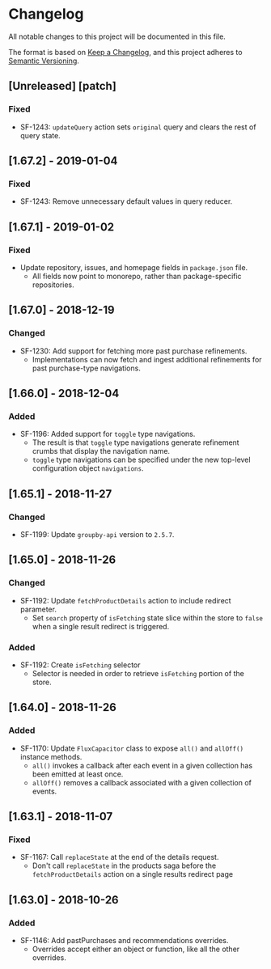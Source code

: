 # Changelog
All notable changes to this project will be documented in this file.

The format is based on [Keep a Changelog](https://keepachangelog.com/en/1.0.0/),
and this project adheres to [Semantic Versioning](https://semver.org/spec/v2.0.0.html).

## [Unreleased] [patch]
### Fixed
- SF-1243: `updateQuery` action sets `original` query and clears the rest of query state.

## [1.67.2] - 2019-01-04
### Fixed
- SF-1243: Remove unnecessary default values in query reducer.

## [1.67.1] - 2019-01-02
### Fixed
- Update repository, issues, and homepage fields in `package.json` file.
  - All fields now point to monorepo, rather than package-specific repositories.

## [1.67.0] - 2018-12-19
### Changed
- SF-1230: Add support for fetching more past purchase refinements.
  - Implementations can now fetch and ingest additional refinements for past purchase-type navigations.

## [1.66.0] - 2018-12-04
### Added
- SF-1196: Added support for `toggle` type navigations.
  - The result is that `toggle` type navigations generate refinement crumbs that display the navigation name.
  - `toggle` type navigations can be specified under the new top-level configuration object `navigations`.

## [1.65.1] - 2018-11-27
### Changed
- SF-1199: Update `groupby-api` version to `2.5.7`.

## [1.65.0] - 2018-11-26
### Changed
- SF-1192: Update `fetchProductDetails` action to include redirect parameter.
  - Set `search` property of `isFetching` state slice within the store to `false` when a single result redirect is triggered.

### Added
- SF-1192: Create `isFetching` selector
  - Selector is needed in order to retrieve `isFetching` portion of the store.

## [1.64.0] - 2018-11-26
### Added
- SF-1170: Update `FluxCapacitor` class to expose `all()` and `allOff()` instance methods.
  - `all()` invokes a callback after each event in a given collection has been emitted at least once.
  - `allOff()` removes a callback associated with a given collection of events.

## [1.63.1] - 2018-11-07
### Fixed
- SF-1167: Call `replaceState` at the end of the details request.
  - Don't call `replaceState` in the products saga before the `fetchProductDetails` action on a single results redirect page

## [1.63.0] - 2018-10-26
### Added
- SF-1146: Add pastPurchases and recommendations overrides.
  - Overrides accept either an object or function, like all the other overrides.
